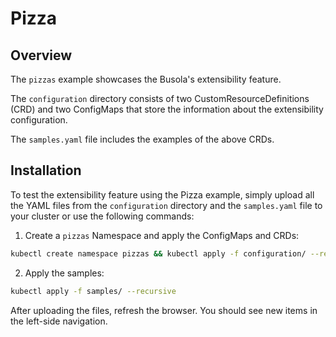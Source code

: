 # Pizza

## Overview

The `pizzas` example showcases the Busola's extensibility feature.

The `configuration` directory consists of two CustomResourceDefinitions (CRD) and two ConfigMaps that store the information about the extensibility configuration.

The `samples.yaml` file includes the examples of the above CRDs.

## Installation

To test the extensibility feature using the Pizza example, simply upload all the YAML files from the `configuration` directory and the `samples.yaml` file to your cluster or use the following commands:

1. Create a `pizzas` Namespace and apply the ConfigMaps and CRDs:

```bash
kubectl create namespace pizzas && kubectl apply -f configuration/ --recursive
```

2. Apply the samples:

```bash
kubectl apply -f samples/ --recursive
```

After uploading the files, refresh the browser. You should see new items in the left-side navigation.
